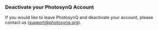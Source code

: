 ### Deactivate your PhotosynQ Account

If you would like to leave PhotosynQ and deactivate your account, please contact us (<support@photosynq.org>).